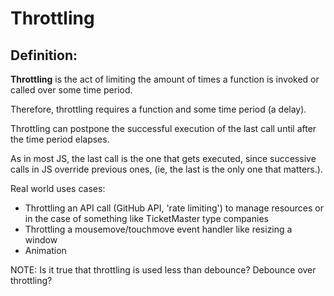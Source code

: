 # Throttling

## Definition:

__Throttling__ is the act of limiting the amount of times a function is invoked or called over some time period.

Therefore, throttling requires a function and some time period (a delay).

Throttling can postpone the successful execution of the last call until after the time period elapses.

As in most JS, the last call is the one that gets executed, since successive calls in JS override previous ones, (ie, the last is the only one that matters.).

Real world uses cases: 

- Throttling an API call (GitHub API, 'rate limiting') to manage resources or in the case of something like TicketMaster type companies
- Throttling a mousemove/touchmove event handler like resizing a window
- Animation

NOTE: Is it true that throttling is used less than debounce? Debounce over throttling?


